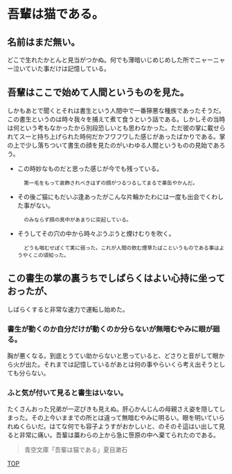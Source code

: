 # 吾輩は猫である。

## 名前はまだ無い。

どこで生れたかとんと見当がつかぬ。何でも薄暗いじめじめした所でニャーニャー泣いていた事だけは記憶している。

## 吾輩はここで始めて人間というものを見た。

しかもあとで聞くとそれは書生という人間中で一番獰悪な種族であったそうだ。この書生というのは時々我々を捕えて煮て食うという話である。しかしその当時は何という考もなかったから別段恐しいとも思わなかった。ただ彼の掌に載せられてスーと持ち上げられた時何だかフワフワした感じがあったばかりである。掌の上で少し落ちついて書生の顔を見たのがいわゆる人間というものの見始であろう。

* この時妙なものだと思った感じが今でも残っている。

        第一毛をもって装飾されべきはずの顔がつるつるしてまるで薬缶やかんだ。

* その後ご猫にもだいぶ逢あったがこんな片輪かたわには一度も出会でくわした事がない。

        のみならず顔の真中があまりに突起している。

* そうしてその穴の中から時々ぷうぷうと煙けむりを吹く。

        どうも咽むせぽくて実に弱った。これが人間の飲む煙草たばこというものである事はようやくこの頃知った。

## この書生の掌の裏うちでしばらくはよい心持に坐っておったが、

しばらくすると非常な速力で運転し始めた。

### 書生が動くのか自分だけが動くのか分らないが無暗むやみに眼が廻る。

胸が悪くなる。到底とうてい助からないと思っていると、どさりと音がして眼から火が出た。それまでは記憶しているがあとは何の事やらいくら考え出そうとしても分らない。

### ふと気が付いて見ると書生はいない。

たくさんおった兄弟が一疋ぴきも見えぬ。肝心かんじんの母親さえ姿を隠してしまった。その上今いままでの所とは違って無暗むやみに明るい。眼を明いていられぬくらいだ。はてな何でも容子ようすがおかしいと、のそのそ這はい出して見ると非常に痛い。吾輩は藁わらの上から急に笹原の中へ棄てられたのである。

> 青空文庫「吾輩は猫である」夏目漱石

[TOP]()